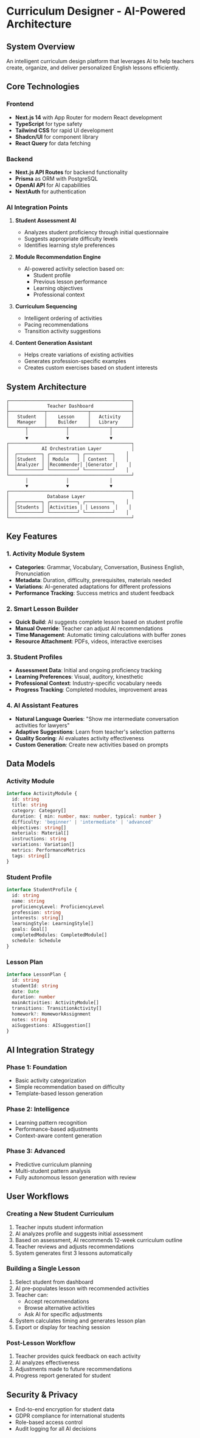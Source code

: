 # Curriculum Designer - AI-Powered Architecture

## System Overview

An intelligent curriculum design platform that leverages AI to help teachers create, organize, and deliver personalized English lessons efficiently.

## Core Technologies

### Frontend
- **Next.js 14** with App Router for modern React development
- **TypeScript** for type safety
- **Tailwind CSS** for rapid UI development
- **Shadcn/UI** for component library
- **React Query** for data fetching

### Backend
- **Next.js API Routes** for backend functionality
- **Prisma** as ORM with PostgreSQL
- **OpenAI API** for AI capabilities
- **NextAuth** for authentication

### AI Integration Points

1. **Student Assessment AI**
   - Analyzes student proficiency through initial questionnaire
   - Suggests appropriate difficulty levels
   - Identifies learning style preferences

2. **Module Recommendation Engine**
   - AI-powered activity selection based on:
     - Student profile
     - Previous lesson performance
     - Learning objectives
     - Professional context

3. **Curriculum Sequencing**
   - Intelligent ordering of activities
   - Pacing recommendations
   - Transition activity suggestions

4. **Content Generation Assistant**
   - Helps create variations of existing activities
   - Generates profession-specific examples
   - Creates custom exercises based on student interests

## System Architecture

```
┌─────────────────────────────────────────────┐
│              Teacher Dashboard              │
├─────────────┬───────────────┬───────────────┤
│   Student   │    Lesson     │   Activity    │
│   Manager   │    Builder    │   Library     │
└──────┬──────┴───────┬───────┴───────┬───────┘
       │              │               │
       ▼              ▼               ▼
┌─────────────────────────────────────────────┐
│            AI Orchestration Layer           │
│  ┌─────────┐ ┌──────────┐ ┌──────────┐    │
│  │Student  │ │ Module   │ │ Content  │    │
│  │Analyzer │ │Recommender│ │Generator │    │
│  └─────────┘ └──────────┘ └──────────┘    │
└─────────────────────────────────────────────┘
       │              │               │
       ▼              ▼               ▼
┌─────────────────────────────────────────────┐
│              Database Layer                 │
│  ┌─────────┐ ┌──────────┐ ┌──────────┐    │
│  │Students │ │Activities │ │ Lessons  │    │
│  └─────────┘ └──────────┘ └──────────┘    │
└─────────────────────────────────────────────┘
```

## Key Features

### 1. Activity Module System
- **Categories**: Grammar, Vocabulary, Conversation, Business English, Pronunciation
- **Metadata**: Duration, difficulty, prerequisites, materials needed
- **Variations**: AI-generated adaptations for different professions
- **Performance Tracking**: Success metrics and student feedback

### 2. Smart Lesson Builder
- **Quick Build**: AI suggests complete lesson based on student profile
- **Manual Override**: Teacher can adjust AI recommendations
- **Time Management**: Automatic timing calculations with buffer zones
- **Resource Attachment**: PDFs, videos, interactive exercises

### 3. Student Profiles
- **Assessment Data**: Initial and ongoing proficiency tracking
- **Learning Preferences**: Visual, auditory, kinesthetic
- **Professional Context**: Industry-specific vocabulary needs
- **Progress Tracking**: Completed modules, improvement areas

### 4. AI Assistant Features
- **Natural Language Queries**: "Show me intermediate conversation activities for lawyers"
- **Adaptive Suggestions**: Learn from teacher's selection patterns
- **Quality Scoring**: AI evaluates activity effectiveness
- **Custom Generation**: Create new activities based on prompts

## Data Models

### Activity Module
```typescript
interface ActivityModule {
  id: string
  title: string
  category: Category[]
  duration: { min: number, max: number, typical: number }
  difficulty: 'beginner' | 'intermediate' | 'advanced'
  objectives: string[]
  materials: Material[]
  instructions: string
  variations: Variation[]
  metrics: PerformanceMetrics
  tags: string[]
}
```

### Student Profile
```typescript
interface StudentProfile {
  id: string
  name: string
  proficiencyLevel: ProficiencyLevel
  profession: string
  interests: string[]
  learningStyle: LearningStyle[]
  goals: Goal[]
  completedModules: CompletedModule[]
  schedule: Schedule
}
```

### Lesson Plan
```typescript
interface LessonPlan {
  id: string
  studentId: string
  date: Date
  duration: number
  mainActivities: ActivityModule[]
  transitions: TransitionActivity[]
  homework?: HomeworkAssignment
  notes: string
  aiSuggestions: AISuggestion[]
}
```

## AI Integration Strategy

### Phase 1: Foundation
- Basic activity categorization
- Simple recommendation based on difficulty
- Template-based lesson generation

### Phase 2: Intelligence
- Learning pattern recognition
- Performance-based adjustments
- Context-aware content generation

### Phase 3: Advanced
- Predictive curriculum planning
- Multi-student pattern analysis
- Fully autonomous lesson generation with review

## User Workflows

### Creating a New Student Curriculum
1. Teacher inputs student information
2. AI analyzes profile and suggests initial assessment
3. Based on assessment, AI recommends 12-week curriculum outline
4. Teacher reviews and adjusts recommendations
5. System generates first 3 lessons automatically

### Building a Single Lesson
1. Select student from dashboard
2. AI pre-populates lesson with recommended activities
3. Teacher can:
   - Accept recommendations
   - Browse alternative activities
   - Ask AI for specific adjustments
4. System calculates timing and generates lesson plan
5. Export or display for teaching session

### Post-Lesson Workflow
1. Teacher provides quick feedback on each activity
2. AI analyzes effectiveness
3. Adjustments made to future recommendations
4. Progress report generated for student

## Security & Privacy
- End-to-end encryption for student data
- GDPR compliance for international students
- Role-based access control
- Audit logging for all AI decisions